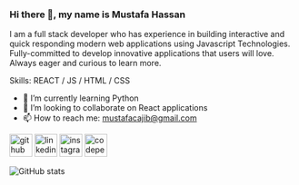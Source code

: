 ### Hi there 👋, my name is Mustafa Hassan
I am a full stack developer who has experience in building interactive and quick responding modern web applications using Javascript Technologies. Fully-committed to develop innovative applications that users will love. Always eager and curious to learn more.

Skills: REACT / JS / HTML / CSS

- 🌱 I’m currently learning Python 
- 👯 I’m looking to collaborate on React applications 
- 📫 How to reach me: mustafacajib@gmail.com 


[<img src='https://cdn.jsdelivr.net/npm/simple-icons@3.0.1/icons/github.svg' alt='github' height='40'>](https://github.com/mustafacajib)  [<img src='https://cdn.jsdelivr.net/npm/simple-icons@3.0.1/icons/linkedin.svg' alt='linkedin' height='40'>](https://www.linkedin.com/in/mustafa-hassan-546aa3206/)  [<img src='https://cdn.jsdelivr.net/npm/simple-icons@3.0.1/icons/instagram.svg' alt='instagram' height='40'>](https://www.instagram.com/mustafacajib/)  [<img src='https://cdn.jsdelivr.net/npm/simple-icons@3.0.1/icons/codepen.svg' alt='codepen' height='40'>](https://codepen.io/mustafacajib)  

![GitHub stats](https://github-readme-stats.vercel.app/api?username=mustafacajib&show_icons=true&count_private=true)  

